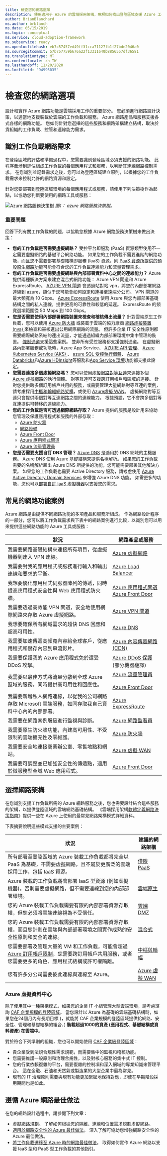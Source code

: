 ```yaml
---
title: 檢查您的網路選項
description: 使用適用于 Azure 的雲端採用架構，瞭解如何找出登陸區域支援 Azure 工作負載所需的網路功能。
author: BrianBlanchard
ms.author: brblanch
ms.date: 05/15/2019
ms.topic: conceptual
ms.service: cloud-adoption-framework
ms.subservice: ready
ms.openlocfilehash: eb7c57457ed49ff31cca71127fb1f27bde2046a0
ms.sourcegitcommit: 57b757759b676a22f13311640b8856557df36581
ms.translationtype: MT
ms.contentlocale: zh-TW
ms.lasthandoff: 11/20/2020
ms.locfileid: "94995035"
---
```

<!-- cSpell:ignore NVAs VPNs -->

# <a name="review-your-network-options"></a>檢查您的網路選項

設計和實作 Azure 網路功能是雲端採用工作的重要部分。 您必須進行網路設計決策，以適當地支援裝載於雲端的工作負載和服務。 Azure 網路產品和服務支援各式各樣的網路功能。 您如何針對您選擇的這些服務和網路架構建立結構，取決於貴組織的工作負載、控管和連線能力需求。

## <a name="identify-workload-networking-requirements"></a>識別工作負載網路需求

在登陸區域的評估和準備過程中，您需要識別登陸區域必須支援的網路功能。 此程序牽涉到評估組成工作負載的每個應用程式和服務，以判斷其連線網路控制需求。 在您識別並記錄需求之後，您可以為登陸區域建立原則，以根據您的工作負載需求來控制允許的網路資源和設定。

針對您要部署到登陸區域環境的每個應用程式或服務，請使用下列決策樹作為起點，以協助您判斷要使用的網路工具或服務：

![Azure 網路服務決策樹 ](../../_images/ready/network-decision-tree.png)
 _圖1： azure 網路服務決策樹。_

### <a name="key-questions"></a>重要問題

回答下列有關工作負載的問題，以協助您根據 Azure 網路服務決策樹來做出決策：

- **您的工作負載是否需要虛擬網路？** 受控平台即服務 (PaaS) 資源類型使用不一定需要虛擬網路的基礎平台網路功能。 如果您的工作負載不需要進階的網路功能，而且您不需要部署基礎結構即服務 (IaaS) 資源，則 [PaaS 資源所提供的預設原生網路功能](../../decision-guides/software-defined-network/paas-only.md)可能會符合您的工作負載連線能力和流量管理需求。
- **您的工作負載是否需要虛擬網路與內部部署資料中心之間的連線能力？** Azure 提供兩種解決方案來建立混合式網路功能： Azure VPN 閘道和 Azure ExpressRoute。 [AZURE VPN 閘道](/azure/vpn-gateway/vpn-gateway-about-vpngateways) 會透過站對站 vpn，將您的內部部署網路連線到 azure，類似于您可能會如何設定和連接至遠端分公司。 VPN 閘道的最大頻寬為 10 Gbps。 [Azure ExpressRoute](/azure/expressroute/expressroute-introduction) 使用 Azure 與您內部部署基礎結構之間的私人連線，提供更高的可靠性和較低的延遲。 ExpressRoute 的頻寬選項範圍從 50 Mbps 到 100 Gbps。
- **您是否需要使用內部部署網路裝置來檢查和稽核傳出流量？** 針對雲端原生工作負載，您可以使用 [Azure 防火牆](/azure/firewall/overview) 或裝載于雲端的協力廠商 [網路虛擬裝置 (nva) ](https://azure.microsoft.com/solutions/network-appliances) 來檢查和審核進出公用網際網路的流量。 但許多企業 IT 安全性原則都需要網際網路系結的連出流量，才能通過組織內部部署環境中集中管理的裝置。 [強制通道](/azure/virtual-network/virtual-networks-udr-overview)支援這些案例。 並非所有受控服務都支援強制通道。 在虛擬網路內部署服務或功能時，Azure App Service、 [AZURE API 管理](/azure/api-management/api-management-key-concepts)、 [Azure Kubernetes Service (AKS) ](/azure/aks/intro-kubernetes)、 [azure SQL 受控執行個體](/azure/sql-database/sql-database-managed-instance-index)、 [Azure Databricks](/azure/azure-databricks/what-is-azure-databricks)和[Azure HDInsight](/azure/hdinsight)等服務和[App Service 環境](/azure/app-service/environment/intro)功能都支援此設定。
- **您需要連接多個虛擬網路嗎？** 您可以使用[虛擬網路對等互連](/azure/virtual-network/virtual-network-peering-overview)來連接多個 [Azure 虛擬網路](/azure/virtual-network/virtual-networks-overview)的執行個體。 對等互連可支援跨訂用帳戶和區域的連接。 針對您提供跨多個訂用帳戶共用的服務，或需要管理大量網路對等互連的案例，請考慮採用[中樞和輪輻網路架構](../../decision-guides/software-defined-network/hub-spoke.md)，或使用 [Azure虛擬 WAN](/azure/virtual-wan/virtual-wan-about)。 虛擬網路對等互連只會提供兩個對等互連網路之間的連線能力。 根據預設，它不會跨多個對等互連提供可轉移的連線能力。
- **您的工作負載是否可透過網際網路存取？** Azure 提供的服務是設計用來協助您管理及保護應用程式和服務的外部存取：
  - [Azure 防火牆](/azure/firewall/overview)
  - [網路設備](https://azure.microsoft.com/solutions/network-appliances)
  - [Azure Front Door](/azure/frontdoor/front-door-overview)
  - [Azure 應用程式閘道](/azure/application-gateway)
  - [Azure 流量管理員](/azure/traffic-manager/traffic-manager-overview)
- **您是否需要支援自訂 DNS 管理？** [Azure DNS](/azure/dns/dns-overview) 是適用於 DNS 網域的主機服務。 Azure DNS 使用 Azure 基礎結構來提供名稱解析。 如果您的工作負載需要的名稱解析超出 Azure DNS 所提供的功能，您可能需要部署其他解決方案。 如果您的工作負載也需要 Active Directory 服務，請考慮使用 [Azure Active Directory Domain Services](/azure/active-directory-domain-services/overview) 來增強 Azure DNS 功能。 如需更多的功能，您也可以[部署自訂 IaaS 虛擬機器](/azure/virtual-network/virtual-networks-name-resolution-for-vms-and-role-instances)以支援您的需求。

## <a name="common-networking-scenarios"></a>常見的網路功能案例

Azure 網路是由提供不同網路功能的多項產品和服務所組成。 作為網路設計程序的一部分，您可以將工作負載需求與下表中的網路案例進行比較，以識別您可以用來提供這些網路功能的 Azure 工具或服務：

| 狀況 | 網路產品或服務 |
| --- | --- |
| 我需要網路基礎結構來連接所有項目，從虛擬機器到連入 VPN 連線。 | [Azure 虛擬網路](/azure/virtual-network) |
| 我需要對我的應用程式或服務進行輸入和輸出連線和要求的平衡。 | [Azure Load Balancer](/azure/load-balancer) |
| 我想要優化應用程式伺服器陣列的傳遞，同時提高應用程式安全性與 Web 應用程式防火牆。 | [Azure 應用程式閘道](/azure/application-gateway) <br> [Azure Front Door](/azure/frontdoor) |
| 我需要透過高效能 VPN 閘道，安全地使用網際網路來存取 Azure 虛擬網路。 | [Azure VPN 閘道](/azure/vpn-gateway) |
| 我想要確保所有網域需求的超快 DNS 回應和超高可用性。 | [Azure DNS](/azure/dns) |
| 我需要加速傳遞高頻寬內容給全球客戶，從應用程式和儲存內容到串流影片。 | [Azure 內容傳遞網路 (CDN)](/azure/cdn) |
| 我需要保護我的 Azure 應用程式免於遭受 DDoS 攻擊。 | [Azure DDoS 保護](/azure/virtual-network/ddos-protection-overview) \(部分機器翻譯\) |
| 我需要以最佳方式將流量分散到全球 Azure 區域的服務，同時提供高可用性和回應性。 | [Azure 流量管理員](/azure/traffic-manager) <br><br> [Azure Front Door](/azure/frontdoor) |
| 我需要新增私人網路連線，以從我的公司網路存取 Microsoft 雲端服務，如同存取我自己資料中心內的內部部署。 | [Azure ExpressRoute](/azure/expressroute) |
| 我需要在網路案例層級進行監視與診斷。 | [Azure 網路監看員](/azure/network-watcher) |
| 我需要原生防火牆功能，內建高可用性、不受限制的雲端擴充性及零維護。 | [Azure 防火牆](/azure/firewall/overview) |
| 我需要安全地連接商業辦公室、零售地點和網站。 | [Azure 虛擬 WAN](/azure/virtual-wan) |
| 我需要可調整並已加強安全性的傳遞點，適用於微服務型全域 Web 應用程式。 | [Azure Front Door](/azure/frontdoor) |

## <a name="choose-a-networking-architecture"></a>選擇網路架構

在您識別支援工作負載所需的 Azure 網路服務之後，您也需要設計結合這些服務的架構，以提供登陸區域的雲端網路基礎結構。 《雲端採用架構[軟體定義網路決策指南](../../decision-guides/software-defined-network/index.md)》提供一些在 Azure 上使用的最常見網路架構模式詳細資料。

下表摘要說明這些模式支援的主要案例：

| 狀況  | 建議的網路架構                                                  |
| --- | --- |
| 所有部署至登陸區域的 Azure 裝載工作負載都將完全以 PaaS 為基礎，不需要虛擬網路，且不屬於更廣泛的雲端採用工作，包括 IaaS 資源。                                                                                                                                                          | [僅限 PaaS](../../decision-guides/software-defined-network/paas-only.md)            |
| Azure 裝載的工作負載將會部署 IaaS 型資源 (例如虛擬機器)，否則需要虛擬網路，但不需要連線到您的內部部署環境。                                                                                                                                                                            | [雲端原生](../../decision-guides/software-defined-network/cloud-native.md)      |
| 您的 Azure 裝載工作負載需要有限的內部部署資源存取權，但您必須將雲端連線視為不受信任。                                                                                                                                                                                                                             | [雲端 DMZ](../../decision-guides/software-defined-network/cloud-dmz.md)            |
| 您的 Azure 裝載工作負載需要有限的內部部署資源存取權，而且您計劃在雲端與內部部署環境之間實作成熟的安全性原則和安全的連線。                                                                                                                                                           | [混合式](../../decision-guides/software-defined-network/hybrid.md)                  |
| 您需要部署及管理大量的 VM 和工作負載，可能會超過 [Azure 訂用帳戶限制](/azure/azure-resource-manager/management/azure-subscription-service-limits)，您需要跨訂用帳戶共用服務，或者您需要更多的角色、應用程式結構或許可權隔離。 | [中樞與輪幅](../../decision-guides/software-defined-network/hub-spoke.md)        |
| 您有許多分公司需要彼此連線與連線至 Azure。                                                                                                                                                                                                                                                                                         | [Azure 虛擬 WAN](/azure/virtual-wan/virtual-wan-about) |

<!-- TODO: Refactor VDC content below. -->
<!-- docutune:casing "Azure Virtual Datacenter" -->

### <a name="azure-virtual-datacenter"></a>Azure 虛擬資料中心

除了使用其中一種架構模式，如果您的企業 IT 小組管理大型雲端環境，請考慮諮詢 [CAF 企業規模的登陸區域](../../ready/enterprise-scale/index.md)。 當您設計以 Azure 為基礎的雲端基礎結構時，如果您在24個月內有長期目標 (，就能將 CAF 企業規模的登陸區域提供給網路、安全性、管理和基礎結構的組合，) **裝載超過1000的資產 (應用程式、基礎結構或資料資產) 在雲端中**。

對於符合下列準則的組織，您也可以開始使用 [CAF 企業級登陸區域](../../ready/enterprise-scale/index.md)：

- 貴企業受到法規合規性需求規範，而需要集中的監視和稽核功能。
- 您需要維護一般原則和治理合規性，以及對核心服務的集中式 IT 控制。
- 您的行業依賴復雜的平台，需要復雜的控制項和深入網域的專業知識來管理平台。 這在金融、石油和天然氣或製造業的大型企業中最為常見。
- 現有的 IT 治理原則需要與現有功能更加緊密地保持對應，即使在早期階段採用期間也是如此。

## <a name="follow-azure-networking-best-practices"></a>遵循 Azure 網路最佳做法

在您的網路設計過程中，請參閱下列文章：

- [虛擬網路規劃](/azure/virtual-network/virtual-network-vnet-plan-design-arm?toc=/azure/cloud-adoption-framework/toc.json&bc=/azure/cloud-adoption-framework/_bread/toc.json)。 了解如何根據您的隔離、連線和位置需求規劃虛擬網路。
- [適用於網路安全性的 Azure 最佳做法](/azure/security/fundamentals/network-best-practices?toc=/azure/cloud-adoption-framework/toc.json&bc=/azure/cloud-adoption-framework/_bread/toc.json)。 深入了解可協助您增強網路安全性的 Azure 最佳做法。
- [將工作負載遷移至 Azure 時的網路最佳做法](/azure/migrate/migrate-best-practices-networking?toc=/azure/cloud-adoption-framework/toc.json&bc=/azure/cloud-adoption-framework/_bread/toc.json)。 取得如何實作 Azure 網路以支援 IaaS 型和 PaaS 型工作負載的其他指引。
